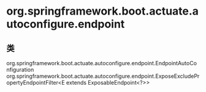 # org.springframework.boot.actuate.autoconfigure.endpoint

## 类

org.springframework.boot.actuate.autoconfigure.endpoint.EndpointAutoConfiguration
org.springframework.boot.actuate.autoconfigure.endpoint.ExposeExcludePropertyEndpointFilter<E extends ExposableEndpoint<?>>




